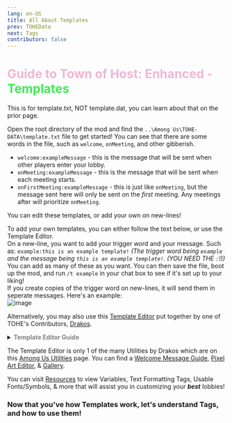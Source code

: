 ```yaml
---
lang: en-US
title: All About Templates
prev: TOHEData
next: Tags
contributors: false
---
```


# <font color=#f0b6d5>Guide to Town of Host: Enhanced - <font color=#3ded54>Templates</font></font>

This is for template.txt, NOT template.dat, you can learn about that on the prior page.

Open the root directory of the mod and find the `..\Among Us\TOHE-DATA\template.txt` file to get started!
You can see that there are some words in the file, such as `welcome`, `onMeeting`, and other gibberish.
- `welcome:exampleMessage` - this is the message that will be sent when other players enter your lobby.
- `onMeeting:exampleMessage` - this is the message that will be sent when each meeting starts. 
- `onFirstMeeting:exampleMessage` - this is just like `onMeeting`, but the message sent here will only be sent on the <i>first</i> meeting. Any meetings after will prioritize `onMeeting`. 

You can edit these templates, or add your own on new-lines!

To add your own templates, you can either follow the text below, or use the Template Editor.<br>
On a new-line, you want to add your trigger word and your message. Such as: `example:this is an example template!` <i>(The trigger word being `example` and the message being `this is an example template!`. (YOU NEED THE `:`!))</i> You can add as many of these as you want. You can then save the file, boot up the mod, and run `/t example` in your chat box to see if it's set up to your liking!<br>
If you create copies of the trigger word on new-lines, it will send them in seperate messages. Here's an example:<br>
![image](./images/TemplateNewLines.png)

Alternatively, you may also use this [Template Editor](https://ultradragon005.github.io/AmongUs-Utilities/editor.html) put together by one of TOHE's Contributors, [Drakos](https://github.com/Ultradragon005).<br>

<details>
<summary><b><font color=gray>Template Editor Guide</font></b></summary>

There is a Tutorial at the bottom of the Template Editor's page if you need it. If you do not want to watch it, here's a small guide about how to use it.

1. Enter a Title for the template. This title will be displayed at the top of the template when its activated in game. Here's what the title will look like by default:
![image](./images/TemplateTitle.png)
1. Enter in what you want the template to display. You can edit the Font Size & Text Colors, but it is recommended to do it last. (From: Drakos)
2. Enter in the name for this template. This name will also be the trigger word for this template. `[example]:this is an example template!` (`[example]` being the name/trigger word)
3. Click the "Copy as HTML Formatted" to copy your template to your clipboard.
4. Locate `..\Among Us\TOHE-DATA\template.txt` and paste your new template on a new-line.
5. You can then save the file [`[Ctrl] + [S]`], boot up the mod, and run `/t [example]` in your chat box to see if it's set up to your liking!
</details>

The Template Editor is only 1 of the many Utilities by Drakos which are on this [Among Us Utilities](https://ultradragon005.github.io/AmongUs-Utilities/index.html) page. You can find a [Welcome Message Guide](https://ultradragon005.github.io/AmongUs-Utilities/guide.html), [Pixel Art Editor](https://ultradragon005.github.io/AmongUs-Utilities/pixelgrid.html), & [Gallery](https://ultradragon005.github.io/AmongUs-Utilities/gallery.html).

You can visit [Resources](/Resources.html) to view Variables, Text Formatting Tags, Usable Fonts/Symbols, & more that will assist you in customizing your <b><i>best</i></b> lobbies!

### Now that you've how Templates work, let's understand Tags, and how to use them!